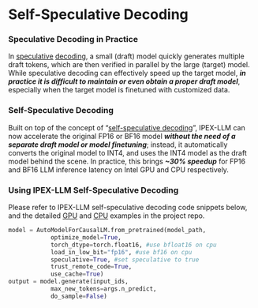# Self-Speculative Decoding

### Speculative Decoding in Practice 
In [speculative](https://arxiv.org/abs/2302.01318) [decoding](https://arxiv.org/abs/2211.17192), a small (draft) model quickly generates multiple draft tokens, which are then verified in parallel by the large (target) model. While speculative decoding can effectively speed up the target model, ***in practice it is difficult to maintain or even obtain a proper draft model***, especially when the target model is finetuned with customized data. 

### Self-Speculative Decoding 
Built on top of the concept of “[self-speculative decoding](https://arxiv.org/abs/2309.08168)”, IPEX-LLM can now accelerate the original FP16 or BF16 model ***without the need of a separate draft model or model finetuning***; instead, it automatically converts the original model to INT4, and uses the INT4 model as the draft model behind the scene. In practice, this brings ***~30% speedup*** for FP16 and BF16 LLM inference latency on Intel GPU and CPU respectively. 

### Using IPEX-LLM Self-Speculative Decoding 
Please refer to IPEX-LLM self-speculative decoding code snippets below, and the detailed [GPU](https://github.com/intel-analytics/ipex-llm/tree/main/python/llm/example/GPU/Speculative-Decoding) and [CPU](https://github.com/intel-analytics/ipex-llm/tree/main/python/llm/example/CPU/Speculative-Decoding) examples in the project repo. 

```python 
model = AutoModelForCausalLM.from_pretrained(model_path, 
            optimize_model=True, 
            torch_dtype=torch.float16, #use bfloat16 on cpu 
            load_in_low_bit="fp16", #use bf16 on cpu 
            speculative=True, #set speculative to true 
            trust_remote_code=True, 
            use_cache=True) 
output = model.generate(input_ids, 
            max_new_tokens=args.n_predict, 
            do_sample=False)